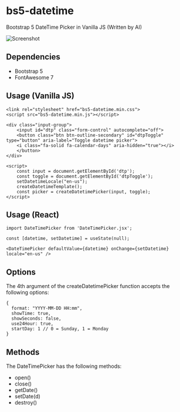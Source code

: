 # bs5-datetime
Bootstrap 5 DateTime Picker in Vanilla JS (Written by AI)

![Screenshot](https://i.imgur.com/0GmAqnz.png)

## Dependencies

- Bootstrap 5
- FontAwesome 7

## Usage (Vanilla JS)

```
<link rel="stylesheet" href="bs5-datetime.min.css">
<script src="bs5-datetime.min.js"></script>

<div class="input-group">
    <input id="dtp" class="form-control" autocomplete="off">
    <button class="btn btn-outline-secondary" id="dtpToggle" type="button" aria-label="Toggle datetime picker">
    <i class="fa-solid fa-calendar-days" aria-hidden="true"></i>
    </button>
</div>

<script>
    const input = document.getElementById('dtp');
    const toggle = document.getElementById('dtpToggle');
    setDatetimeLocale("en-us");
    createDatetimeTemplate();
    const picker = createDatetimePicker(input, toggle);
</script>
```

## Usage (React)

```
import DateTimePicker from 'DateTimePicker.jsx';

const [datetime, setDatetime] = useState(null);

<DateTimePicker defaultValue={datetime} onChange={setDatetime} locale="en-us" />
```

## Options

The 4th argument of the createDatetimePicker function accepts the following options:

```
{
  format: "YYYY-MM-DD HH:mm",
  showTime: true,
  showSeconds: false,
  use24Hour: true,
  startDay: 1 // 0 = Sunday, 1 = Monday
}
```

## Methods

The DateTimePicker has the following methods:

- open()
- close()
- getDate()
- setDate(d)
- destroy()